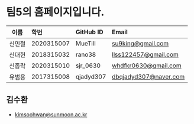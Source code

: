 

# 팀5의 홈페이지입니다.

| 이름 | 학번 | GitHub ID | Email |
|:---:|:---|:---|:---|
| 신민철 | 2020315007 | MueTill | su9king@gmail.com |
| 신대현 | 2018315032 | rano38 | llss122457@gmail.com |
| 신종락 | 2020315010 | sjr_0630 | whdfkr0630@gmail.com |
| 유범용 | 2017315008 | qjadyd307 | dbqjadyd307@naver.com |

## 김수환
- kimsoohwan@sunmoon.ac.kr
